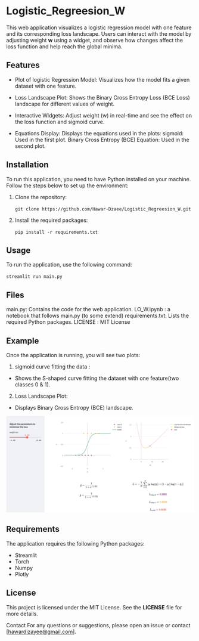 # Logistic_Regreesion_W



This web application visualizes a logistic regression model with one feature and its corresponding loss landscape. Users can interact with the model by adjusting weight **w** using a widget, and observe how changes affect the loss function and help reach the global minima.


## Features

* Plot of logistic Regression Model: Visualizes how the model fits a given dataset with one feature.

* Loss Landscape Plot: Shows the Binary Cross Entropy Loss (BCE Loss) landscape for different values of weight.

* Interactive Widgets: Adjust weight (w) in real-time and see the effect on the loss function and  sigmoid curve.

* Equations Display: Displays the equations used in the plots:
      sigmoid: Used in the first plot.
      Binary Cross Entropy (BCE) Equation: Used in the second plot.




## Installation

To run this application, you need to have Python installed on your machine. Follow the steps below to set up the environment:

1. Clone the repository:

    `git clone https://github.com/Hawar-Dzaee/Logistic_Regreesion_W.git`


2. Install the required packages:

    `pip install -r requirements.txt`

## Usage

To run the application, use the following command:

  `streamlit run main.py`



## Files

  main.py: Contains the code for the web application.
  LO_W.ipynb : a notebook that follows main.py (to some extend)
  requirements.txt: Lists the required Python packages.
  LICENSE : MIT License



## Example

Once the application is running, you will see two plots:

1. sigmoid curve fitting the data :

  * Shows the S-shaped curve fitting the dataset with one feature(two classes 0 & 1).


2. Loss Landscape Plot:

  * Displays Binary Cross Entropy (BCE) landscape.


![Alt text](<Screen Shot 2024-06-06 at 10.10.52 AM.png>)


## Requirements 

The application requires the following Python packages:

* Streamlit
* Torch
* Numpy
* Plotly



## License

This project is licensed under the MIT License. See the **LICENSE** file for more details.


Contact
For any questions or suggestions, please open an issue or contact [hawardizayee@gmail.com].




